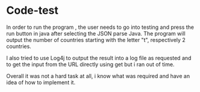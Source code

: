 # Code-test
In order to run the program , the user needs to go into testing and press the run button in java after selecting the JSON parse Java.
The program will output the number of countries starting with the letter "t", respectively 2 countries.

I also tried to use Log4j to output the result into a log file as requested and to get the input from the URL directly using get but i ran out of time.

Overall it was not a hard task at all, i know what was required and have an idea of how to implement it.


